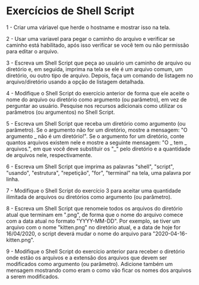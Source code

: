 # Exercícios de Shell Script

1 - Criar uma váriavel que herde o hostname e mostrar isso na tela.

2 - Usar uma variavel para pegar o caminho do arquivo e verificar se caminho está habilitado, após isso verificar se você tem ou não permissão para editar o arquivo.

3 - Escreva um Shell Script que peça ao usuário um caminho de arquivo ou diretório e, em seguida, imprima na tela se ele é um arquivo comum, um diretório, ou outro tipo de arquivo.
Depois, faça um comando de listagem no arquivo/diretório usando a opção de listagem detalhada.

4 - Modifique o Shell Script do exercício anterior de forma que ele aceite o nome do arquivo ou diretório como argumento (ou parâmetro), em vez de perguntar ao usuário.
Pesquise nos recursos adicionais como utilizar os parâmetros (ou argumentos) no Shell Script.

5 - Escreva um Shell Script que receba um diretório como argumento (ou parâmetro).
Se o argumento não for um diretório, mostre a mensagem: "O argumento _ não é um diretório!".
Se o argumento for um diretório, conte quantos arquivos existem nele e mostre a seguinte mensagem: "O _ tem _ arquivos.", em que você deve substituir os "_" pelo diretório e a quantidade de arquivos nele, respectivamente.

6 - Escreva um Shell Script que imprima as palavras "shell", "script", "usando", "estrutura", "repetição", "for", "terminal" na tela, uma palavra por linha.

7 - Modifique o Shell Script do exercício 3 para aceitar uma quantidade ilimitada de arquivos ou diretórios como argumento (ou parâmetro).

8 - Escreva um Shell Script que renomeie todos os arquivos do diretório atual que terminam em ".png", de forma que o nome do arquivo comece com a data atual no formato "YYYY-MM-DD".
Por exemplo, se tiver um arquivo com o nome "kitten.png" no diretório atual, e a data de hoje for 16/04/2020, o script deverá mudar o nome do arquivo para "2020-04-16-kitten.png".

9 - Modifique o Shell Script do exercício anterior para receber o diretório onde estão os arquivos e a extensão dos arquivos que devem ser modificados como argumento (ou parâmetro).
Adicione também um mensagem mostrando como eram o como vão ficar os nomes dos arquivos a serem modificados.
